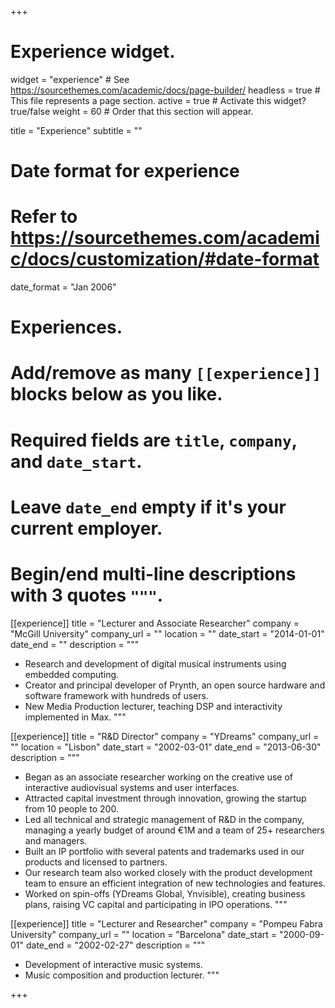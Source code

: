 +++
# Experience widget.
widget = "experience"  # See https://sourcethemes.com/academic/docs/page-builder/
headless = true  # This file represents a page section.
active = true  # Activate this widget? true/false
weight = 60  # Order that this section will appear.

title = "Experience"
subtitle = ""

# Date format for experience
#   Refer to https://sourcethemes.com/academic/docs/customization/#date-format
date_format = "Jan 2006"

# Experiences.
#   Add/remove as many `[[experience]]` blocks below as you like.
#   Required fields are `title`, `company`, and `date_start`.
#   Leave `date_end` empty if it's your current employer.
#   Begin/end multi-line descriptions with 3 quotes `"""`.


[[experience]]
  title = "Lecturer and Associate Researcher"
  company = "McGill University"
  company_url = ""
  location = ""
  date_start = "2014-01-01"
  date_end = ""
  description = """
  * Research and development of digital musical instruments using embedded computing.
  * Creator and principal developer of Prynth, an open source hardware and software framework with hundreds of users.
  * New Media Production lecturer, teaching DSP and interactivity implemented in Max.
  """

[[experience]]
  title = "R&D Director"
  company = "YDreams"
  company_url = ""
  location = "Lisbon"
  date_start = "2002-03-01"
  date_end = "2013-06-30"
  description = """
  * Began as an associate researcher working on the creative use of interactive audiovisual systems and user interfaces.
  * Attracted capital investment through innovation, growing the startup from 10 people to 200.
  * Led all technical and strategic management of R&D in the company, managing a yearly budget of around €1M and a team of 25+ researchers and managers.
  * Built an IP portfolio with several patents and trademarks used in our products and licensed to partners.
  * Our research team also worked closely with the product development team to ensure an efficient integration of new technologies and features.
  * Worked on spin-offs (YDreams Global, Ynvisible), creating business plans, raising VC capital and participating in IPO operations.
  """

[[experience]]
  title = "Lecturer and Researcher"
  company = "Pompeu Fabra University"
  company_url = ""
  location = "Barcelona"
  date_start = "2000-09-01"
  date_end = "2002-02-27"
  description = """
  * Development of interactive music systems.
  * Music composition and production lecturer.
  """

+++
